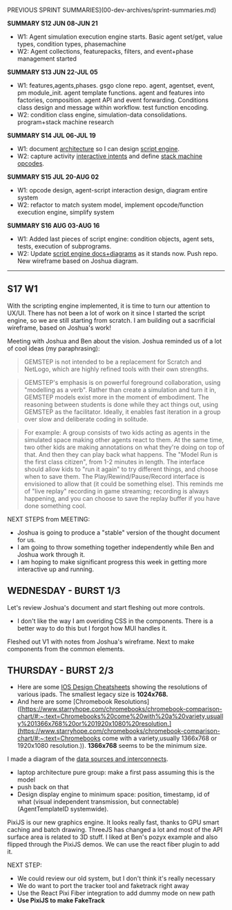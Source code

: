PREVIOUS SPRINT SUMMARIES](00-dev-archives/sprint-summaries.md)

**SUMMARY S12 JUN 08-JUN 21**

* W1: Agent simulation execution engine starts. Basic agent set/get, value types, condition types, phasemachine
* W2: Agent collections, featurepacks, filters, and event+phase management started

**SUMMARY S13 JUN 22-JUL 05**

* W1: features,agents,phases. gsgo clone repo. agent, agentset, event, pm module_init. agent template functions. agent and features into factories, composition. agent API and event forwarding. Conditions class design and message within workflow. test function encoding. 
* W2:  condition class engine, simulation-data consolidations. program+stack machine research

**SUMMARY S14 JUL 06-JUL 19**

* W1: document [architecture](https://whimsical.com/Hd6ztovsXEV4DGZeja1BTB) so I can design [script engine](https://whimsical.com/N9br22U6RWCJAqSiNEHkGG).
* W2: capture activity [interactive intents](https://docs.google.com/document/d/15_z_fw7Lp0qwFL_wPGhRSvNs4DiLxf0yoGR6JFmZdpA/edit) and define [stack machine opcodes](https://docs.google.com/spreadsheets/d/1jLPHsRAsP65oHNrtxJOpEgP6zbS1xERLEz9B0SC5CTo/edit#gid=934723724).

**SUMMARY S15 JUL 20-AUG 02**

* W1: opcode design, agent-script interaction design, diagram entire system
* W2: refactor to match system model, implement opcode/function execution engine, simplify system

**SUMMARY S16 AUG 03-AUG 16**

* W1: Added last pieces of script engine: condition objects, agent sets, tests, execution of subprograms.
* W2: Update [script engine docs+diagrams](https://gitlab.com/stepsys/gem-step/gsgo/-/merge_requests/9) as it stands now. Push repo. New wireframe based on Joshua diagram.

---

## S17 W1

With the scripting engine implemented, it is time to turn our attention to UX/UI. There has not been a lot of work on it since I started the script engine, so we are still starting from scratch. I am building out a sacrificial wireframe, based on Joshua's work!

Meeting with Joshua and Ben about the vision. Joshua reminded us of a lot of cool ideas (my paraphrasing):

>  GEMSTEP is not intended to be a replacement for Scratch and NetLogo, which are highly refined tools with their own strengths. 

> GEMSTEP's emphasis is on powerful foreground collaboration, using "modelling as a verb". Rather than create a simulation and turn it in, GEMSTEP models exist more in the moment of embodiment. The reasoning between students is done while they act things out, using GEMSTEP as the facilitator. Ideally, it enables fast iteration in a group over slow and deliberate coding in solitude.

> For example: A group consists of two kids acting as agents in the simulated space making other agents react to them. At the same time, two other kids are making annotations on what they're doing on top of that. And then they can play back what happens. The "Model Run is the first class citizen", from 1-2 minutes in length. The interface should allow kids to "run it again" to try different things, and choose when to save them. The Play/Rewind/Pause/Record interface is envisioned to allow that (it could be something else). This reminds me of "live replay" recording in game streaming; recording is always happening, and you can choose to save the replay buffer if you have done something cool.

NEXT STEPS from MEETING:

* Joshua is going to produce a "stable" version of the thought document for us.
* I am going to throw something together independently while Ben and Joshua work through it.
* I am hoping to make significant progress this week in getting more interactive up and running.

## WEDNESDAY - BURST 1/3

Let's review Joshua's document and start fleshing out more controls.

* I don't like the way I am overiding CSS in the components. There is a better way to do this but I forgot how MUI handles it. 

Fleshed out V1 with notes from Joshua's wireframe. Next to make components from the common elements. 

## THURSDAY - BURST 2/3

* Here are some [IOS Design Cheatsheets](https://kapeli.com/cheat_sheets/iOS_Design.docset/Contents/Resources/Documents/index) showing the resolutions of various ipads. The smallest legacy size is **1024x768.**
* And here are some [Chromebook Resolutions]([https://www.starryhope.com/chromebooks/chromebook-comparison-chart/#:~:text=Chromebooks%20come%20with%20a%20variety,usually%201366x768%20or%201920x1080%20resolution.](https://www.starryhope.com/chromebooks/chromebook-comparison-chart/#:~:text=Chromebooks come with a variety,usually 1366x768 or 1920x1080 resolution.)). **1366x768** seems to be the minimum size.

I made a diagram of the [data sources and interconnects](https://whimsical.com/XsQrYE226NbeAZoEqQjxYe).

* laptop architecture pure group: make a first pass assuming this is the model
* push back on that
* Design display engine to minimum space: position, timestamp, id of what (visual independent transmission, but connectable) (AgentTemplateID systemwide). 

PixiJS is our new graphics engine. It looks really fast, thanks to GPU smart caching and batch drawing. ThreeJS has changed a lot and most of the API surface area is related to 3D stuff. I liked at Ben's pozyx example and also flipped through the PixiJS demos. We can use the react fiber plugin to add it.

NEXT STEP:

* We could review our old system, but I don't think it's really necessary
* We do want to port the tracker tool and faketrack right away
* Use the React Pixi Fiber integration to add dummy mode on new path
* **Use PixiJS to make FakeTrack**

